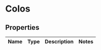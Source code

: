 # Colos

## Properties
Name | Type | Description | Notes
------------ | ------------- | ------------- | -------------
